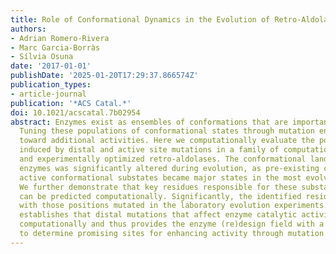 ```yaml
---
title: Role of Conformational Dynamics in the Evolution of Retro-Aldolase Activity
authors:
- Adrian Romero-Rivera
- Marc Garcia-Borràs
- Sílvia Osuna
date: '2017-01-01'
publishDate: '2025-01-20T17:29:37.866574Z'
publication_types:
- article-journal
publication: '*ACS Catal.*'
doi: 10.1021/acscatal.7b02954
abstract: Enzymes exist as ensembles of conformations that are important for function.
  Tuning these populations of conformational states through mutation enables evolution
  toward additional activities. Here we computationally evaluate the population shifts
  induced by distal and active site mutations in a family of computationally designed
  and experimentally optimized retro-aldolases. The conformational landscape of these
  enzymes was significantly altered during evolution, as pre-existing catalytically
  active conformational substates became major states in the most evolved variants.
  We further demonstrate that key residues responsible for these substate conversions
  can be predicted computationally. Significantly, the identified residues coincide
  with those positions mutated in the laboratory evolution experiments. This study
  establishes that distal mutations that affect enzyme catalytic activity can be predicted
  computationally and thus provides the enzyme (re)design field with a rational strategy
  to determine promising sites for enhancing activity through mutation.
---
```

